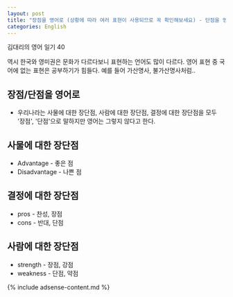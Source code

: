 ```yaml
---
layout: post
title: "장점을 영어로 (상황에 따라 여러 표현이 사용되므로 꼭 확인해보세요) - 단점을 영어로 - 오늘 배운 영어 11"
categories: English
---
```


김대리의 영어 일기 40


역시 한국와 영미권은 문화가 다르다보니 표현하는 언어도 많이 다르다. 영어 표현 중 국어에 없는 표현은 공부하기가 힘들다. 예를 들어 가산명사, 불가산명사처럼..

## 장점/단점을 영어로
- 우리나라는 사물에 대한 장단점, 사람에 대한 장단점, 결정에 대한 장단점을 모두 '장점', '단점'으로 말하지만 영어는 그렇지 않다고 한다.

## 사물에 대한 장단점
- Advantage - 좋은 점
- Disadvantage - 나쁜 점

## 결정에 대한 장단점
- pros - 찬성, 장점
- cons - 반대, 단점

## 사람에 대한 장단점
- strength - 장점, 강점
- weakness - 단점, 약점

{% include adsense-content.md %}
